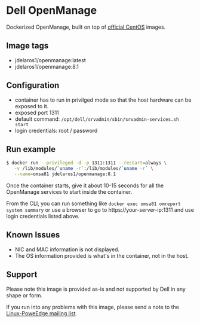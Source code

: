 # Dell OpenManage

Dockerized OpenManage, built on top of [official CentOS](https://registry.hub.docker.com/u/library/centos/) images.

## Image tags

- jdelaros1/openmanage:latest
- jdelaros1/openmanage:8.1

## Configuration

  - container has to run in privilged mode so that the host hardware can be exposed to it.
  - exposed port 1311
  - default command: `/opt/dell/srvadmin/sbin/srvadmin-services.sh start`
  - login credentials: root / password

## Run example

```bash
$ docker run --privileged -d -p 1311:1311 --restart=always \
   -v /lib/modules/`uname -r`:/lib/modules/`uname -r` \
   --name=omsa81 jdelaros1/openmanage:8.1
```

Once the container starts, give it about 10-15 seconds for all the OpenManage services to start inside the container.

From the CLI, you can run something like `docker exec omsa81 omreport system summary` or use a browser to go to https://your-server-ip:1311 and use login credentials listed above.

## Known Issues

  - NIC and MAC information is not displayed.
  - The OS information provided is what's in the container, not in the host.

## Support

Please note this image is provided as-is and not supported by Dell in any shape or form.

If you run into any problems with this image, please send a note to the [Linux-PoweEdge mailing list](https://lists.us.dell.com/mailman/listinfo/linux-poweredge).

